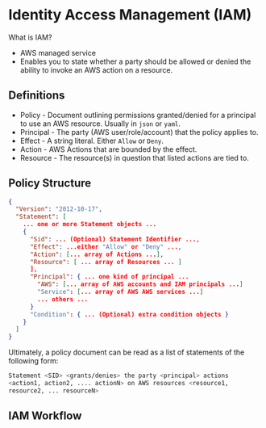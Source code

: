 # Identity Access Management (IAM)

What is IAM?

* AWS managed service
* Enables you to state whether a party should be allowed or denied the ability to invoke an AWS action on a resource.

## Definitions

* Policy - Document outlining permissions granted/denied for a principal to use an AWS resource. Usually in `json` or `yaml`.
* Principal - The party (AWS user/role/account) that the policy applies to.
* Effect - A string literal. Either `Allow` or `Deny`.
* Action - AWS Actions that are bounded by the effect.
* Resource - The resource(s) in question that listed actions are tied to.

## Policy Structure

```json
{
  "Version": "2012-10-17",
  "Statement": [
    ... one or more Statement objects ...
    {
      "Sid": ... (Optional) Statement Identifier ...,
      "Effect": ...either "Allow" or "Deny" ...,
      "Action": [... array of Actions ...],
      "Resource": [ ... array of Resources ... ]
      ],
      "Principal": { ... one kind of principal ...
        "AWS": [... array of AWS accounts and IAM principals ...]
        "Service": [... array of AWS AWS services ...]
        ... others ...
      }
      "Condition": { ... (Optional) extra condition objects }
    }
  ]
}
```

Ultimately, a policy document can be read as a list of statements of the following form:

```bash
Statement <SID> <grants/denies> the party <principal> actions 
<action1, action2, .... actionN> on AWS resources <resource1, 
resource2, ... resourceN>
```

## IAM Workflow


